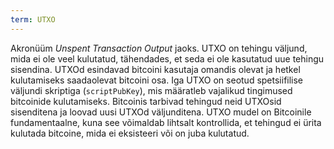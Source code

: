 ```yaml
---
term: UTXO
---
```


Akronüüm *Unspent Transaction Output* jaoks. UTXO on tehingu väljund, mida ei ole veel kulutatud, tähendades, et seda ei ole kasutatud uue tehingu sisendina. UTXOd esindavad bitcoini kasutaja omandis olevat ja hetkel kulutamiseks saadaolevat bitcoini osa. Iga UTXO on seotud spetsiifilise väljundi skriptiga (`scriptPubKey`), mis määratleb vajalikud tingimused bitcoinide kulutamiseks. Bitcoinis tarbivad tehingud neid UTXOsid sisenditena ja loovad uusi UTXOd väljunditena. UTXO mudel on Bitcoinile fundamentaalne, kuna see võimaldab lihtsalt kontrollida, et tehingud ei ürita kulutada bitcoine, mida ei eksisteeri või on juba kulutatud.